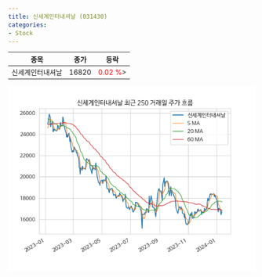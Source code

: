 ```yaml
---
title: 신세계인터내셔날 (031430)
categories:
- Stock
---
```


|종목|종가|등락|
|----|----|----|
|신세계인터내셔날|16820|<span style="color: red">0.02 %</span>>|

<!-- more -->

![031430](/assets/images/stock/031430.png)